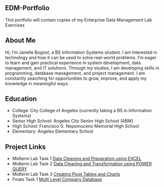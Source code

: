 ## EDM-Portfolio
This portfolio will contain copies of my Enterprise Data Management Lab Exercises
## About Me
Hi, I’m Janelle Bognot, a BS Information Systems student. I am interested in technology and how it can be used to solve real-world problems. I’m eager to learn and gain practical experience in system development, data management, and IT solutions. Through my studies, I am developing skills in programming, database management, and project management. I am constantly searching for opportunities to grow, improve, and apply my knowledge in meaningful ways.
## Education
- College: City College of Angeles (currently taking a BS in Information Systems)
- Senior High School: Angeles City Senior High School (ABM)
- High School: Francisco G. Nepomuceno Memorial High School
- Elementary: Angeles Elementary School
## Project Links
- Midterm Lab Task 1 [Data Cleaning and Preparation using EXCEL](Midterm%20Task%201)
- Midterm Lab Task 2 [Data Cleaning and Transformation using POWER QUERY](Midterm%20Lab%20Task%202)
- Midterm Lab Task 3 [Creating Pivot Tables and Charts](Midterm%20Lab%20Task%203)
- Finals Task 1 [Multi Level Company Database](Finals%20Task%201)
